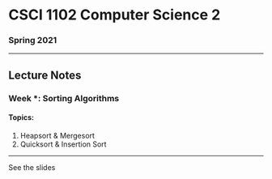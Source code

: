 # CSCI 1102 Computer Science 2

### Spring 2021

------

## Lecture Notes

### Week *: Sorting Algorithms

#### Topics:

1. Heapsort & Mergesort
2. Quicksort & Insertion Sort

---

See the slides

